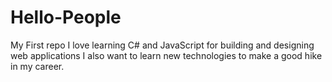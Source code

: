 # Hello-People
My First repo
I love learning C# and JavaScript for building and designing web applications
I also want to learn new technologies to make a good hike in my career.
